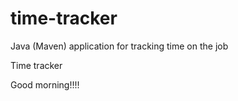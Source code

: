 # time-tracker
Java (Maven) application for tracking time on the job

Time tracker

Good morning!!!!
